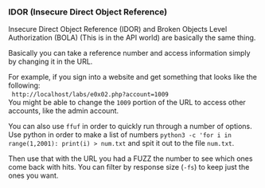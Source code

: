 ### IDOR (Insecure Direct Object Reference)

Insecure Direct Object Reference (IDOR) and Broken Objects Level Authorization (BOLA) (This is in the API world) are basically the same thing.

Basically you can take a reference number and access information simply by changing it in the URL.

For example, if you sign into a website and get something that looks like the following:  
&ensp;`http://localhost/labs/e0x02.php?account=1009`   
You might be able to change the `1009` portion of the URL to access other accounts, like the admin account.  

You can also use `ffuf` in order to quickly run through a number of options.  Use python in order to make a list of numbers `python3 -c 'for i in range(1,2001): print(i) > num.txt` and spit it out to the file `num.txt`.

Then use that with the URL you had a FUZZ the number to see which ones come back with hits.  You can filter by response size (`-fs`) to keep just the ones you want.